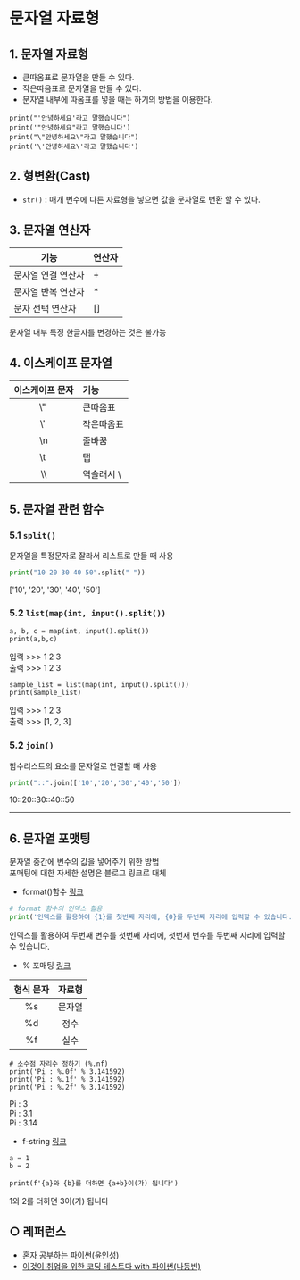 문자열 자료형
===

## 1. 문자열 자료형
- 큰따옴표로 문자열을 만들 수 있다.
- 작은따옴표로 문자열을 만들 수 있다.
- 문자열 내부에 따옴표를 넣을 때는 하기의 방법을 이용한다.

```
print("'안녕하세요'라고 말했습니다")
print('"안녕하세요"라고 말했습니다')
print("\"안녕하세요\"라고 말했습니다")
print('\'안녕하세요\'라고 말했습니다')
```

## 2. 형변환(Cast)
- `str()` : 매개 변수에 다른 자료형을 넣으면 값을 문자열로 변환 할 수 있다.

## 3. 문자열 연산자

| 기능 | 연산자 |
| --- | --- |
| 문자열 연결 연산자 | + |
| 문자열 반복 연산자 | \* |
| 문자 선택 연산자 | \[\] |

문자열 내부 특정 한글자를 변경하는 것은 불가능

## 4. 이스케이프 문자열

| 이스케이프 문자 | 기능 |
| :--: | :-- |
| \\" | 큰따옴표 |
| \\' | 작은따옴표 |
| \\n | 줄바꿈 |
| \\t | 탭 |
| \\\\ | 역슬래시 \\ |



## 5. 문자열 관련 함수
### 5.1 `split()`
문자열을 특정문자로 잘라서 리스트로 만들 때 사용

```python
print("10 20 30 40 50".split(" "))
```
['10', '20', '30', '40', '50']

### 5.2 `list(map(int, input().split())`
```
a, b, c = map(int, input().split())
print(a,b,c)
```
입력 >>> 1 2 3   
출력 >>> 1 2 3


```
sample_list = list(map(int, input().split()))
print(sample_list)
```
입력 >>> 1 2 3   
출력 >>> [1, 2, 3]


### 5.2 `join()` 
함수리스트의 요소를 문자열로 연결할 때 사용
```python
print("::".join(['10','20','30','40','50'])
```
10::20::30::40::50

___

## 6. 문자열 포맷팅
문자열 중간에 변수의 값을 넣어주기 위한 방법   
포매팅에 대한 자세한 설명은 블로그 링크로 대체

- format()함수 [링크](https://blockdmask.tistory.com/424)
```python
# format 함수의 인덱스 활용
print('인덱스를 활용하여 {1}를 첫번째 자리에, {0}를 두번째 자리에 입력할 수 있습니다.'.format('첫번재 변수', '두번째 변수'))
```
인덱스를 활용하여 두번째 변수를 첫번째 자리에, 첫번재 변수를 두번째 자리에 입력할 수 있습니다.

- % 포매팅 [링크](https://blockdmask.tistory.com/428)   

| 형식 문자 | 자료형 |
| :--: | :--: |
| %s | 문자열 |
| %d | 정수 |
| %f | 실수 |

```
# 소수점 자리수 정하기 (%.nf)
print('Pi : %.0f' % 3.141592)
print('Pi : %.1f' % 3.141592)
print('Pi : %.2f' % 3.141592)
```
Pi : 3   
Pi : 3.1   
Pi : 3.14

- f-string [링크](https://blockdmask.tistory.com/429)
```
a = 1
b = 2

print(f'{a}와 {b}를 더하면 {a+b}이(가) 됩니다')
```
1와 2를 더하면 3이(가) 됩니다


## ○ 레퍼런스
* [혼자 공부하는 파이썬(윤인성)](https://www.hanbit.co.kr/store/books/look.php?p_code=B2587075793)
* [이것이 취업을 위한 코딩 테스트다 with 파이썬(나동빈)](https://www.hanbit.co.kr/store/books/look.php?p_code=B8945183661)
